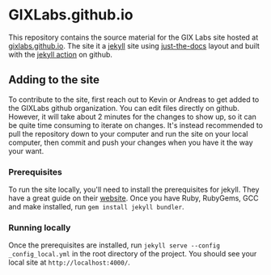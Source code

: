 # GIXLabs.github.io

This repository contains the source material for the GIX Labs site hosted at [gixlabs.github.io](https://gixlabs.github.io).
The site it a [jekyll](https://jekyllrb.com) site using [just-the-docs]() layout and built with the [jekyll action]() on github. 

## Adding to the site

To contribute to the site, first reach out to Kevin or Andreas to get added to the GIXLabs github organization.
You can edit files directly on github. However, it will take about 2 minutes for the changes to show up, so it can be quite time consuming to iterate on changes. 
It's instead recommended to pull the repository down to your computer and run the site on your local computer, then commit and push your changes when you have it the way your want.

### Prerequisites 

To run the site locally, you'll need to install the prerequisites for jekyll. 
They have a great guide on their [website](). 
Once you have Ruby, RubyGems, GCC and make installed, run `gem install jekyll bundler`.

### Running locally

Once the prerequisites are installed, run `jekyll serve --config _config_local.yml` in the root directory of the project. 
You should see your local site at `http://localhost:4000/`. 